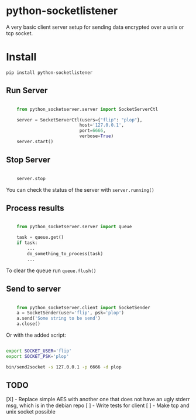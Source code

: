 python-socketlistener
=====================

A very basic client server setup for sending data encrypted over a unix or tcp socket.


# Install 
``` pip install python-socketlistener ```

## Run Server
```python

    from python_socketserver.server import SocketServerCtl

    server = SocketServerCtl(users={"flip": "plop"}, 
                            host='127.0.0.1', 
                            port=6666, 
                            verbose=True)
    server.start()
```

## Stop Server
```python

    server.stop
```

You can check the status of the server with ```server.running()```

## Process results

```python

    from python_socketserver.server import queue 

    task = queue.get()
    if task:
        ...
        do_something_to_process(task)
        ...
```       

To clear the queue run ```queue.flush()```


## Send to server
```python

    from python_socketserver.client import SocketSender
    a = SocketSender(user='flip', psk='plop')
    a.send('Some string to be send')
    a.close()

```

Or with the added script:

```sh

export SOCKET_USER='flip'
export SOCKET_PSK='plop'

bin/send2socket -s 127.0.0.1 -p 6666 -d plop

```

## TODO 
[X] - Replace simple AES with another one that does not have an ugly stderr msg, which is in the debian repo
[ ] - Write tests for client
[ ] - Make tcp and unix socket possible

